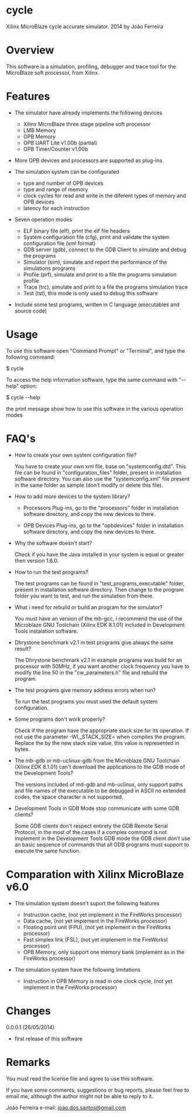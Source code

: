 cycle
=====
Xilinx MicroBlaze cycle accurate simulator. 
2014 by João Ferreira


Overview
=====
This software is a simulation, profiling, debugger and trace tool
for the MicroBlaze soft processor, from Xilinx.


Features
=====
* The simulator have already implements the following devices
  - Xilinx MicroBlaze three stage pipeline soft processor
  - LMB Memory
  - OPB Memory
  - OPB UART Lite v1.00b (partial)
  - OPB Timer/Counter v1.00b

* More OPB devices and processors are supported as plug-ins

* The simulation system can be configurated
  - type and number of OPB devices
  - type and range of memory
  - clock cycles for read and write in the diferent types of memory and OPB devices
  - latency for each instruction

* Seven operation modes
  - ELF binary file (elf), print the elf file headers
  - System configuration file (cfg), print and validate the system configuration file (xml format)
  - GDB server (gdb), connect to the GDB Client to simulate and debug the programs
  - Simulator (sim), simulate and report the performance of the simulations programs
  - Profile (prf), simulate and print to a file the programs simulation profile
  - Trace (trc), simulate and print to a file the programs simulation trace
  - Test (tst), this mode is only used to debug this software
   

* Include some test programs, written in C language (executables and source code)


Usage
=====
To use this software open "Command Prompt" or "Terminal", and type the following command:

 $ cycle


To access the help information software, type the same command with "--help" option:

 $ cycle --help

the print message show how to use this software in the various operation modes


FAQ's
=====
* How to create your own system configuration file?

  You have to create your own xml file, base on "systemconfig.dtd". This file can be found in 
"configuration_files" folder, present in installation software directory. You can also use 
the "systemconfig.xml" file present in the same folder as sample (don't modify or delete this file).


* How to add more devices to the system library?

  - Processors Plug-ins, go to the "processors" folder in installation software directory, and copy 
                      the new devices to there.

  - OPB Devices Plug-ins, go to the "opbdevices" folder in installation software directory, and copy 
                      the new devices to there.


* Why the software doesn't start?

  Check if you have the Java installed in your system is equal or greater then version 1.6.0.


* How to run the test programs?

  The test programs can be found in "test_programs_executable" folder, present in installation 
software directory. Then change to the program folder you want to test, and run the simulation from 
there.


* What i need for rebuild or build an program for the simulator?

  You must have an version of the mb-gcc, i recommend the use of the Microblaze GNU Toolchain 
(Xilinx EDK 8.1.01) included in Development Tools instalation software.


* Dhrystone benchmark v2.1 in test programs give always the same result?

  The Dhrystone benchmark v2.1 in example programs was build for an processor with 50MHz, if you want 
another clock frequency you have to modify the line 50 in the "cw_parameters.h" file and rebuild the 
program.


* The test programs give memory address errors when run?

  To run the test programs you must used the default system configuration.


* Some programs don't work properly?

  Check if the program have the appropriate stack size for its operation. If not use the parameter 
  -Wl,_STACK_SIZE=<stack size> when compiles the program. Replace the <stack size> by the new stack 
  size value, this value is represented in bytes.


* The mb-gdb or mb-uclinux-gdb from the Microblaze GNU Toolchain (Xilinx EDK 8.1.01) can't download 
the applications to the GDB mode of the Development Tools?

  The versions included of md-gdb and mb-uclinux, only support paths and file names of the executable 
to be debugged in ASCII no extended codes, the space character is not supported.


* Development Tools in GDB Mode stop communicate with some GDB clients?

  Some GDB clients don't respect entirety the GDB Remote Serial Protocol, in the most of the cases if 
a complex command is not implement in the Development Tools GDB mode the GDB client don't use an basic 
sequence of commands that all GDB programs must support to execute the same function.


Comparation with Xilinx MicroBlaze v6.0
=====
* The simulation system doesn't suport the following features
  - Instruction cache, (not yet implement in the FireWorks processor)
  - Data cache, (not yet implement in the FireWorks processor)
  - Floating point unit (FPU), (not yet implement in the FireWorks processor)
  - Fast simplex link (FSL), (not yet implement in the FireWorksl processor)
  - OPB Memory, only support one memory bank (implement as in the FireWorks processor)

* The simulation system have the following limitations
  - Instruction in OPB Memory is read in one clock cycle, (not yet implement in the FireWorks processor)


Changes
=====
0.0.0.1 (26/05/2014)
* first release of this software


Remarks
=====
You must read the license file and agree to use this software.

If you have some comments, suggestions or bug reports, please feel free 
to email me, although the author might not be able to reply to it.

João Ferreira
e-mail: joao.dos.santos@gmail.com
